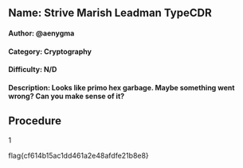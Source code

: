 ## Name: Strive Marish Leadman TypeCDR
#### Author: @aenygma
#### Category: Cryptography 
#### Difficulty: N/D
#### Description: Looks like primo hex garbage. Maybe something went wrong? Can you make sense of it?

## Procedure
1





flag{cf614b15ac1dd461a2e48afdfe21b8e8}

